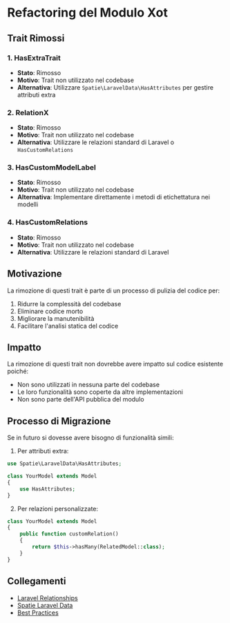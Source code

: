 # Refactoring del Modulo Xot

## Trait Rimossi

### 1. HasExtraTrait
- **Stato**: Rimosso
- **Motivo**: Trait non utilizzato nel codebase
- **Alternativa**: Utilizzare `Spatie\LaravelData\HasAttributes` per gestire attributi extra

### 2. RelationX
- **Stato**: Rimosso
- **Motivo**: Trait non utilizzato nel codebase
- **Alternativa**: Utilizzare le relazioni standard di Laravel o `HasCustomRelations`

### 3. HasCustomModelLabel
- **Stato**: Rimosso
- **Motivo**: Trait non utilizzato nel codebase
- **Alternativa**: Implementare direttamente i metodi di etichettatura nei modelli

### 4. HasCustomRelations
- **Stato**: Rimosso
- **Motivo**: Trait non utilizzato nel codebase
- **Alternativa**: Utilizzare le relazioni standard di Laravel

## Motivazione
La rimozione di questi trait è parte di un processo di pulizia del codice per:
1. Ridurre la complessità del codebase
2. Eliminare codice morto
3. Migliorare la manutenibilità
4. Facilitare l'analisi statica del codice

## Impatto
La rimozione di questi trait non dovrebbe avere impatto sul codice esistente poiché:
- Non sono utilizzati in nessuna parte del codebase
- Le loro funzionalità sono coperte da altre implementazioni
- Non sono parte dell'API pubblica del modulo

## Processo di Migrazione
Se in futuro si dovesse avere bisogno di funzionalità simili:

1. Per attributi extra:
```php
use Spatie\LaravelData\HasAttributes;

class YourModel extends Model
{
    use HasAttributes;
}
```

2. Per relazioni personalizzate:
```php
class YourModel extends Model
{
    public function customRelation()
    {
        return $this->hasMany(RelatedModel::class);
    }
}
```

## Collegamenti
- [Laravel Relationships](https://laravel.com/docs/relationships)
- [Spatie Laravel Data](https://spatie.be/docs/laravel-data)
- [Best Practices](BEST-PRACTICES.md) 